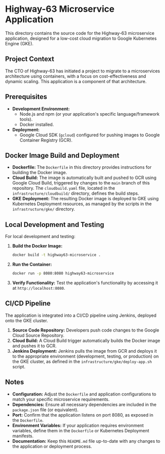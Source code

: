 # Highway-63 Microservice Application

This directory contains the source code for the Highway-63 microservice application, designed for a low-cost cloud migration to Google Kubernetes Engine (GKE).

## Project Context

The CTO of Highway-63 has initiated a project to migrate to a microservices architecture using containers, with a focus on cost-effectiveness and dynamic scaling. This application is a component of that architecture.

## Prerequisites

* **Development Environment:**
    * Node.js and npm (or your application's specific language/framework tools).
    * Docker installed.
* **Deployment:**
    * Google Cloud SDK (`gcloud`) configured for pushing images to Google Container Registry (GCR).

## Docker Image Build and Deployment

* **Dockerfile:** The `Dockerfile` in this directory provides instructions for building the Docker image.
* **Cloud Build:** The image is automatically built and pushed to GCR using Google Cloud Build, triggered by changes to the `main` branch of this repository. The `cloudbuild.yaml` file, located in the `infrastructure/cloudbuild/` directory, defines the build steps.
* **GKE Deployment:** The resulting Docker image is deployed to GKE using Kubernetes Deployment resources, as managed by the scripts in the `infrastructure/gke/` directory.

## Local Development and Testing

For local development and testing:

1.  **Build the Docker Image:**
    ```bash
    docker build -t highway63-microservice .
    ```

2.  **Run the Container:**
    ```bash
    docker run -p 8080:8080 highway63-microservice
    ```

3. **Verify Functionality:**
    Test the application's functionality by accessing it at `http://localhost:8080`.

## CI/CD Pipeline

The application is integrated into a CI/CD pipeline using Jenkins, deployed onto the GKE cluster.

1.  **Source Code Repository:** Developers push code changes to the Google Cloud Source Repository.
2.  **Cloud Build:** A Cloud Build trigger automatically builds the Docker image and pushes it to GCR.
3.  **Jenkins Deployment:** Jenkins pulls the image from GCR and deploys it to the appropriate environment (development, testing, or production) on the GKE cluster, as defined in the `infrastructure/gke/deploy-app.sh` script.

## Notes

* **Configuration:** Adjust the `Dockerfile` and application configurations to match your specific microservice requirements.
* **Dependencies:** Ensure all necessary dependencies are included in the `package.json` file (or equivalent).
* **Port:** Confirm that the application listens on port 8080, as exposed in the `Dockerfile`.
* **Environment Variables:** If your application requires environment variables, define them in the `Dockerfile` or Kubernetes Deployment manifests.
* **Documentation:** Keep this `README.md` file up-to-date with any changes to the application or deployment process.
